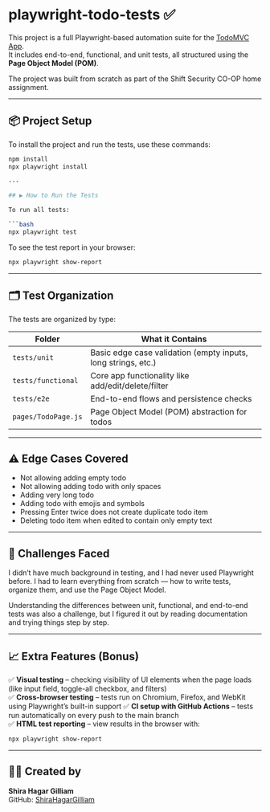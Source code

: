 # playwright-todo-tests ✅

This project is a full Playwright-based automation suite for the [TodoMVC App](https://demo.playwright.dev/todomvc/).  
It includes end-to-end, functional, and unit tests, all structured using the **Page Object Model (POM)**.

The project was built from scratch as part of the Shift Security CO-OP home assignment.

---

## 📦 Project Setup

To install the project and run the tests, use these commands:

```bash
npm install
npx playwright install

---

## ▶️ How to Run the Tests

To run all tests:

```bash
npx playwright test
```

To see the test report in your browser:

```bash
npx playwright show-report
```

---

## 🗂 Test Organization

The tests are organized by type:

| Folder              | What it Contains                                               |
|---------------------|----------------------------------------------------------------|
| `tests/unit`        | Basic edge case validation (empty inputs, long strings, etc.) |
| `tests/functional`  | Core app functionality like add/edit/delete/filter            |
| `tests/e2e`         | End-to-end flows and persistence checks                        |
| `pages/TodoPage.js` | Page Object Model (POM) abstraction for todos                 |

---

## ⚠️ Edge Cases Covered

- Not allowing adding empty todo
- Not allowing adding todo with only spaces
- Adding very long todo
- Adding todo with emojis and symbols
- Pressing Enter twice does not create duplicate todo item
- Deleting todo item when edited to contain only empty text

---

## 💬 Challenges Faced

I didn’t have much background in testing, and I had never used Playwright before.
I had to learn everything from scratch — how to write tests, organize them, and use the Page Object Model.

Understanding the differences between unit, functional, and end-to-end tests was also a challenge, but I figured it out by reading documentation and trying things step by step.

---

## 📈 Extra Features (Bonus)

✅ **Visual testing** – checking visibility of UI elements when the page loads (like input field, toggle-all checkbox, and filters)  
✅ **Cross-browser testing** – tests run on Chromium, Firefox, and WebKit using Playwright’s built-in support
✅ **CI setup with GitHub Actions** – tests run automatically on every push to the main branch  
✅ **HTML test reporting** – view results in the browser with:

```bash
npx playwright show-report
```

---

## 🙋‍♀️ Created by

**Shira Hagar Gilliam**  
GitHub: [ShiraHagarGilliam](https://github.com/ShiraHagarGilliam)
